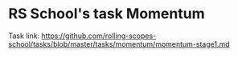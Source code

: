 # RS School's task Momentum

Task link: https://github.com/rolling-scopes-school/tasks/blob/master/tasks/momentum/momentum-stage1.md